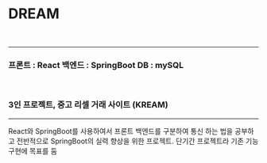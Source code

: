 <h1>DREAM</h1><br>
<hr>
<h3>프론트 : React   백엔드 : SpringBoot   DB : mySQL</h3><br>
<h3>3인 프로젝트, 중고 리셀 거래 사이트 (KREAM)</h3>
<hr>
React와 SpringBoot를  사용하여서 프론트 백엔드를 구분하여 통신 하는 법을 공부하고 전반적으로 SpringBoot의 실력 향상을 위한 프로젝트.
단기간 프로젝트라 기존 기능 구현에 목표를 둠

